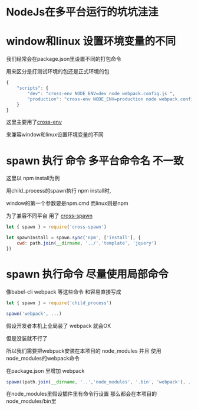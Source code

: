 # NodeJs在多平台运行的坑坑洼洼

# window和linux 设置环境变量的不同

我们经常会在package.json里设置不同的打包命令

用来区分是打测试环境的包还是正式环境的包

```javascript
{
    "scripts": {
        "dev": "cross-env NODE_ENV=dev node webpack.config.js ",
        "production": "cross-env NODE_ENV=production node webpack.config.js "
    }
}
```

这里主要用了[cross-env](https://www.npmjs.com/package/cross-env) 

来兼容window和linux设置环境变量的不同

# spawn 执行 命令 多平台命令名 不一致

这里以 npm install为例

用child_process的spawn执行 npm install时, 

window的第一个参数要是npm.cmd 而linux则是npm

为了兼容不同平台 用了 [cross-spawn](https://www.npmjs.com/package/cross-spawn)

```javascript
let { spawn } = require('cross-spawn')

let spawnInstall = spawn.sync('npm', ['install'], {
    cwd: path.join(__dirname, '../','template', 'jquery')
})
```

# spawn 执行命令 尽量使用局部命令

像babel-cli webpack 等这些命令 和容易直接写成

```javascript
let { spawn } = require('child_process')

spawn('webpack', ...)
```

假设开发者本机上全局装了 webpack 就会OK

但是没装就不行了 

所以我们需要把webpack安装在本项目的 node_modules 并且 使用node_modules的webpack命令

在package.json 里增加 webpack

```javascript
spawn((path.join(__dirname, '..','node_modules', '.bin', 'webpack'), ...)
```

在node_modules里假设插件里有命令行设置 那么都会在本项目的node_modules/bin里

